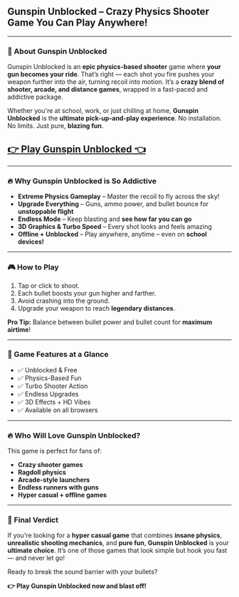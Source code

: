## **Gunspin Unblocked – Crazy Physics Shooter Game You Can Play Anywhere!**

---

### **🚀 About Gunspin Unblocked**

Gunspin Unblocked is an **epic physics-based shooter** game where **your gun becomes your ride**. That’s right — each shot you fire pushes your weapon further into the air, turning recoil into motion. It’s a **crazy blend of shooter, arcade, and distance games**, wrapped in a fast-paced and addictive package.

Whether you're at school, work, or just chilling at home, **Gunspin Unblocked** is the **ultimate pick-up-and-play experience**. No installation. No limits. Just pure, **blazing fun**.

## <a href="https://izigames.net/">👉 Play Gunspin Unblocked 👈</a>

---

### **🔥 Why Gunspin Unblocked is So Addictive**

- **Extreme Physics Gameplay** – Master the recoil to fly across the sky!  
- **Upgrade Everything** – Guns, ammo power, and bullet bounce for **unstoppable flight**  
- **Endless Mode** – Keep blasting and **see how far you can go**  
- **3D Graphics & Turbo Speed** – Every shot looks and feels amazing  
- **Offline + Unblocked** – Play anywhere, anytime – even on **school devices!**  

---

### **🎮 How to Play**

1. Tap or click to shoot.
2. Each bullet boosts your gun higher and farther.
3. Avoid crashing into the ground.
4. Upgrade your weapon to reach **legendary distances**.

**Pro Tip:** Balance between bullet power and bullet count for **maximum airtime**!

---

### **👾 Game Features at a Glance**

- ✅ Unblocked & Free  
- ✅ Physics-Based Fun  
- ✅ Turbo Shooter Action  
- ✅ Endless Upgrades  
- ✅ 3D Effects + HD Vibes  
- ✅ Available on all browsers  

---

### **🔥 Who Will Love Gunspin Unblocked?**

This game is perfect for fans of:
- **Crazy shooter games**
- **Ragdoll physics**
- **Arcade-style launchers**
- **Endless runners with guns**
- **Hyper casual + offline games**

---

### **🚩 Final Verdict**

If you're looking for a **hyper casual game** that combines **insane physics**, **unrealistic shooting mechanics**, and **pure fun**, **Gunspin Unblocked** is your **ultimate choice**. It’s one of those games that look simple but hook you fast — and never let go!

Ready to break the sound barrier with your bullets?

**👉 Play Gunspin Unblocked now and blast off!**
